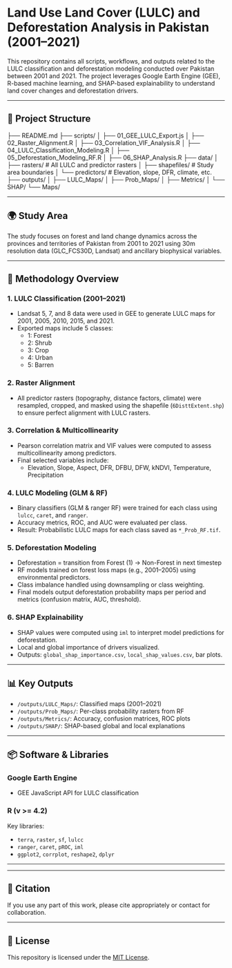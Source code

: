 # Land Use Land Cover (LULC) and Deforestation Analysis in Pakistan (2001–2021)

This repository contains all scripts, workflows, and outputs related to the LULC classification and deforestation modeling conducted over Pakistan between 2001 and 2021. The project leverages Google Earth Engine (GEE), R-based machine learning, and SHAP-based explainability to understand land cover changes and deforestation drivers.

---

## 📂 Project Structure
├── README.md ├── scripts/ │ ├── 01_GEE_LULC_Export.js │ ├── 02_Raster_Alignment.R │ ├── 03_Correlation_VIF_Analysis.R │ ├── 04_LULC_Classification_Modeling.R │ ├── 05_Deforestation_Modeling_RF.R │ ├── 06_SHAP_Analysis.R ├── data/ │ ├── rasters/ # All LULC and predictor rasters │ ├── shapefiles/ # Study area boundaries │ └── predictors/ # Elevation, slope, DFR, climate, etc. ├── outputs/ │ ├── LULC_Maps/ │ ├── Prob_Maps/ │ ├── Metrics/ │ └── SHAP/ └── Maps/



---

## 🌍 Study Area

The study focuses on forest and land change dynamics across the provinces and territories of Pakistan from 2001 to 2021 using 30m resolution data (GLC_FCS30D, Landsat) and ancillary biophysical variables.

---

## 🔧 Methodology Overview

### 1. LULC Classification (2001–2021)
- Landsat 5, 7, and 8 data were used in GEE to generate LULC maps for 2001, 2005, 2010, 2015, and 2021.
- Exported maps include 5 classes:
  - 1: Forest
  - 2: Shrub
  - 3: Crop
  - 4: Urban
  - 5: Barren

### 2. Raster Alignment
- All predictor rasters (topography, distance factors, climate) were resampled, cropped, and masked using the shapefile (`6DisttExtent.shp`) to ensure perfect alignment with LULC rasters.

### 3. Correlation & Multicollinearity
- Pearson correlation matrix and VIF values were computed to assess multicollinearity among predictors.
- Final selected variables include:
  - Elevation, Slope, Aspect, DFR, DFBU, DFW, kNDVI, Temperature, Precipitation

### 4. LULC Modeling (GLM & RF)
- Binary classifiers (GLM & ranger RF) were trained for each class using `lulcc`, `caret`, and `ranger`.
- Accuracy metrics, ROC, and AUC were evaluated per class.
- Result: Probabilistic LULC maps for each class saved as `*_Prob_RF.tif`.

### 5. Deforestation Modeling
- Deforestation = transition from Forest (1) → Non-Forest in next timestep
- RF models trained on forest loss maps (e.g., 2001–2005) using environmental predictors.
- Class imbalance handled using downsampling or class weighting.
- Final models output deforestation probability maps per period and metrics (confusion matrix, AUC, threshold).

### 6. SHAP Explainability
- SHAP values were computed using `iml` to interpret model predictions for deforestation.
- Local and global importance of drivers visualized.
- Outputs: `global_shap_importance.csv`, `local_shap_values.csv`, bar plots.

---

## 📊 Key Outputs

- `/outputs/LULC_Maps/`: Classified maps (2001–2021)
- `/outputs/Prob_Maps/`: Per-class probability rasters from RF
- `/outputs/Metrics/`: Accuracy, confusion matrices, ROC plots
- `/outputs/SHAP/`: SHAP-based global and local explanations

---

## 📦 Software & Libraries

### Google Earth Engine
- GEE JavaScript API for LULC classification

### R (v >= 4.2)
Key libraries:
- `terra`, `raster`, `sf`, `lulcc`
- `ranger`, `caret`, `pROC`, `iml`
- `ggplot2`, `corrplot`, `reshape2`, `dplyr`

---
---

## 📄 Citation

If you use any part of this work, please cite appropriately or contact for collaboration.

---

## 📃 License

This repository is licensed under the [MIT License](LICENSE).
















